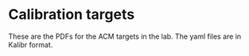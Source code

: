 # Calibration targets
These are the PDFs for the ACM targets in the lab.
The yaml files are in Kalibr format.
